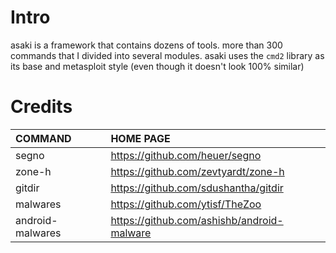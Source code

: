 # Intro
asaki is a framework that contains dozens of tools. more than 300 commands that I divided into several modules. asaki uses the `cmd2` library as its base and metasploit style (even though it doesn't look 100% similar)

# Credits

| COMMAND          | HOME PAGE                                  |
|:-----------------|:-------------------------------------------|
| segno            | https://github.com/heuer/segno             |
| zone-h           | https://github.com/zevtyardt/zone-h        |
| gitdir           | https://github.com/sdushantha/gitdir       |
| malwares         | https://github.com/ytisf/TheZoo            |
| android-malwares | https://github.com/ashishb/android-malware |
